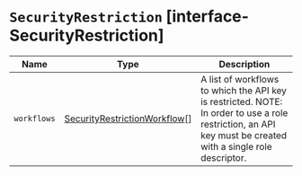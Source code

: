 # `SecurityRestriction` [interface-SecurityRestriction]

| Name | Type | Description |
| - | - | - |
| `workflows` | [SecurityRestrictionWorkflow](./SecurityRestrictionWorkflow.md)[] | A list of workflows to which the API key is restricted. NOTE: In order to use a role restriction, an API key must be created with a single role descriptor. |
